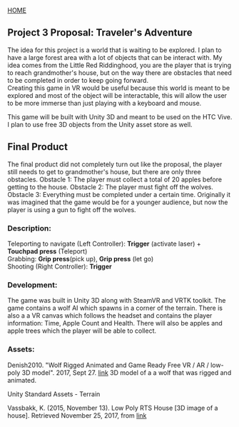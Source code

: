 [HOME](index.md) 


## Project 3 Proposal: Traveler's Adventure

The idea for this project is a world that is waiting to be explored. I plan to have a large forest area with a lot of objects that can be interact with. My idea comes from the Little Red Riddinghood, you are the player that is trying to reach grandmother's house, but on the way there are obstacles that need to be completed in order to keep going forward.  
Creating this game in VR would be useful because this world is meant to be explored and most of the object will be interactable, this will allow the user to be more immerse than just playing with a keyboard and mouse.  
  
This game will be built with Unity 3D and meant to be used on the HTC Vive.
I plan to use free 3D objects from the Unity asset store as well.


## Final Product

The final product did not completely turn out like the proposal, the player still needs to get to grandmother's house, but there are only three obstacles. Obstacle 1: The player must collect a total of 20 apples before getting to the house. Obstacle 2: The player must fight off the wolves. Obstacle 3: Everything must be completed under a certain time. Originally it was imagined that the game would be for a younger audience, but now the player is using a gun to fight off the wolves.  
  
### Description: 
Teleporting to navigate (Left Controller): **Trigger** (activate laser) + **Touchpad press** (Teleport)  
Grabbing: **Grip press**(pick up), **Grip press** (let go)  
Shooting (Right Controller): **Trigger**  

### Development:  
The game was built in Unity 3D along with SteamVR and VRTK toolkit.  The game contains a wolf AI which spawns in a corner of the terrain.  There is also a a VR canvas which follows the headset and contains the player information: Time, Apple Count and Health. There will also be apples and apple trees which the player will be able to collect.
  
### Assets:  
    
Denish2010. "Wolf Rigged Animated and Game Ready Free VR / AR / low-poly 3D model". 2017, Sept 27. [link](https://www.cgtrader.com/free-3d-models/animals/mammal/wolf-rigged-animated-and-game-ready)
3D model of a a wolf that was rigged and animated.  
  
Unity Standard Assets - Terrain  

Vassbakk, K. (2015, November 13). Low Poly RTS House [3D image of a house]. Retrieved November 25, 2017, from [link](https://www.assetstore.unity3d.com/en/#!/content/17748)  


